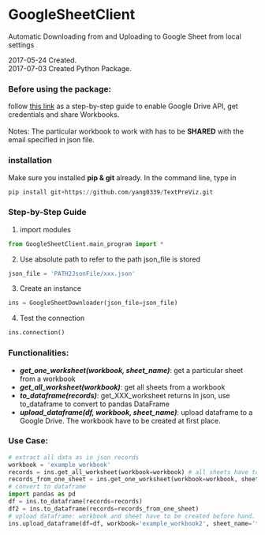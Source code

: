 # GoogleSheetClient
Automatic Downloading from and Uploading to Google Sheet from local settings

2017-05-24
Created. <br>
2017-07-03
Created Python Package.

### Before using the package:
follow [this link](https://www.twilio.com/blog/2017/02/an-easy-way-to-read-and-write-to-a-google-spreadsheet-in-python.html) as a step-by-step guide to enable Google Drive API, get credentials and share Workbooks.
<br><br>
Notes: The particular workbook to work with has to be **SHARED** with the email specified in json file.


### installation
Make sure you installed **pip & git** already. In the command line, type in
```python
pip install git+https://github.com/yang0339/TextPreViz.git
```

### Step-by-Step Guide
1. import modules
```python
from GoogleSheetClient.main_program import *
```
2. Use absolute path to refer to the path json_file is stored
```python
json_file = 'PATH2JsonFile/xxx.json'
```
3. Create an instance
```python
ins = GoogleSheetDownloader(json_file=json_file)
```
4. Test the connection
```python
ins.connection()
```

### Functionalities:

- ***get_one_worksheet(workbook, sheet_name)***: get a particular sheet from a workbook
- ***get_all_worksheet(workbook)***: get all sheets from a workbook
- ***to_dataframe(records)***: get_XXX_worksheet returns in json, use to_dataframe to convert to pandas DataFrame
- ***upload_dataframe(df, workbook, sheet_name)***: upload dataframe to a Google Drive. The workbook have to be created at first place.

### Use Case:
```python
# extract all data as in json records
workbook = 'example_workbook'
records = ins.get_all_worksheet(workbook=workbook) # all sheets have to be in the same format.
records_from_one_sheet = ins.get_one_worksheet(workbook=workbook, sheet_name="test")
# convert to dataframe
import pandas as pd
df = ins.to_dataframe(records=records)
df2 = ins.to_dataframe(records=records_from_one_sheet)
# upload dataframe: workbook and sheet have to be created before hand.
ins.upload_dataframe(df=df, workbook='example_workbook2', sheet_name='test2')
```
